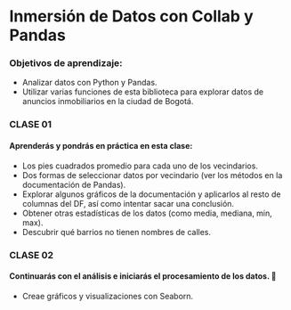 # Inmersión de Datos con Collab y Pandas
### Objetivos de aprendizaje:

- Analizar datos con Python y Pandas. 
- Utilizar varias funciones de esta biblioteca para explorar datos de anuncios inmobiliarios en la ciudad de Bogotá.

### CLASE 01 
#### Aprenderás y pondrás en práctica en esta clase:

- Los pies cuadrados promedio para cada uno de los vecindarios.
- Dos formas de seleccionar datos por vecindario (ver los métodos en la documentación de Pandas).
- Explorar algunos gráficos de la documentación y aplicarlos al resto de columnas del DF, así como intentar sacar una conclusión.
- Obtener otras estadísticas de los datos (como media, mediana, min, max).
- Descubrir qué barrios no tienen nombres de calles.

### CLASE 02 
#### Continuarás con el análisis e iniciarás el procesamiento de los datos. 🤩 

- Creae gráficos y visualizaciones con Seaborn. 
